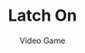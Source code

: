 ---
title: Latch On
subtitle: Video Game
summary: >
  Latch On is a prototype game I developed which focuses on using a grappling 
  hook to navigate puzzles and platforms. Using the Unity engine, the game can 
  run quickly on a variety of platforms to accomodate the speedy gameplay.
redirect_from:
  = /gametest/
---